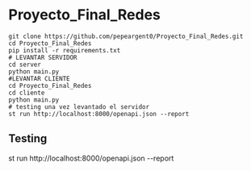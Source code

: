# Proyecto_Final_Redes
```
git clone https://github.com/pepeargent0/Proyecto_Final_Redes.git
cd Proyecto_Final_Redes
pip install -r requirements.txt
# LEVANTAR SERVIDOR
cd server
python main.py
#LEVANTAR CLIENTE
cd Proyecto_Final_Redes
cd cliente 
python main.py
# testing una vez levantado el servidor 
st run http://localhost:8000/openapi.json --report

```
## Testing 
st run http://localhost:8000/openapi.json --report

